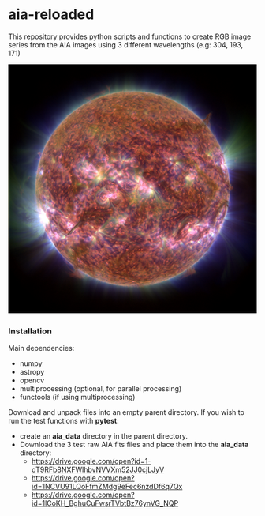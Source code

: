 # aia-reloaded
This repository provides python scripts and functions to create RGB image series from the AIA images using 3 different wavelengths (e.g: 304, 193, 171)

![RGB image from SDO/AIA](images/im_rgb_gamma_2.6_2.8_2.4_000.jpeg)

### Installation

Main dependencies:
* numpy
* astropy
* opencv
* multiprocessing (optional, for parallel processing)
* functools (if using multiprocessing)

Download and unpack files into an empty parent directory. 
If you wish to run the test functions with **pytest**: 
* create an **aia_data** directory in the parent directory.  
* Download the 3 test raw AIA fits files and place them into the **aia_data** directory:
  * https://drive.google.com/open?id=1-qT9RFb8NXFWlhbvNVVXm52JJ0cjLJyV
  * https://drive.google.com/open?id=1NCVU91LQoFfmZMdg9eFec6nzdDf6q7Qx
  * https://drive.google.com/open?id=1lCoKH_BghuCuFwsrTVbtBz76ynVG_NQP

